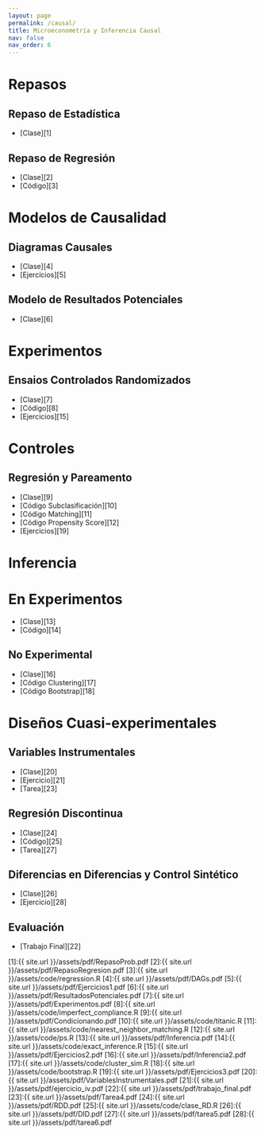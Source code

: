 ```yaml
---
layout: page
permalink: /causal/
title: Microeconometría y Inferencia Causal
nav: false
nav_order: 6
---
```


# Repasos

##  Repaso de Estadística
- [Clase][1]

##  Repaso de Regresión
- [Clase][2]
- [Código][3]


# Modelos de Causalidad
## Diagramas Causales
- [Clase][4]
- [Ejercícios][5]

## Modelo de Resultados Potenciales
- [Clase][6]

# Experimentos
## Ensaios Controlados Randomizados
- [Clase][7]
- [Código][8]
- [Ejercicios][15]

# Controles
## Regresión y Pareamento
- [Clase][9]
- [Código Subclasificación][10]
- [Código Matching][11]
- [Código Propensity Score][12]
- [Ejercicios][19]

# Inferencia
# En Experimentos
- [Clase][13]
- [Código][14]

## No Experimental
- [Clase][16]
- [Código Clustering][17]
- [Código Bootstrap][18]

# Diseños Cuasi-experimentales
## Variables Instrumentales
- [Clase][20]
- [Ejercicio][21]
- [Tarea][23]

## Regresión Discontinua
- [Clase][24]
- [Código][25]
- [Tarea][27]

## Diferencias en Diferencias y Control Sintético
- [Clase][26]
- [Ejercicio][28]

## Evaluación
- [Trabajo Final][22]



[1]:{{ site.url }}/assets/pdf/RepasoProb.pdf
[2]:{{ site.url }}/assets/pdf/RepasoRegresion.pdf
[3]:{{ site.url }}/assets/code/regression.R
[4]:{{ site.url }}/assets/pdf/DAGs.pdf
[5]:{{ site.url }}/assets/pdf/Ejercicios1.pdf
[6]:{{ site.url }}/assets/pdf/ResultadosPotenciales.pdf
[7]:{{ site.url }}/assets/pdf/Experimentos.pdf
[8]:{{ site.url }}/assets/code/imperfect_compliance.R
[9]:{{ site.url }}/assets/pdf/Condicionando.pdf
[10]:{{ site.url }}/assets/code/titanic.R
[11]:{{ site.url }}/assets/code/nearest_neighbor_matching.R
[12]:{{ site.url }}/assets/code/ps.R
[13]:{{ site.url }}/assets/pdf/Inferencia.pdf
[14]:{{ site.url }}/assets/code/exact_inference.R
[15]:{{ site.url }}/assets/pdf/Ejercicios2.pdf
[16]:{{ site.url }}/assets/pdf/Inferencia2.pdf
[17]:{{ site.url }}/assets/code/cluster_sim.R
[18]:{{ site.url }}/assets/code/bootstrap.R
[19]:{{ site.url }}/assets/pdf/Ejercicios3.pdf
[20]:{{ site.url }}/assets/pdf/VariablesInstrumentales.pdf
[21]:{{ site.url }}/assets/pdf/ejercicio_iv.pdf
[22]:{{ site.url }}/assets/pdf/trabajo_final.pdf
[23]:{{ site.url }}/assets/pdf/Tarea4.pdf
[24]:{{ site.url }}/assets/pdf/RDD.pdf
[25]:{{ site.url }}/assets/code/clase_RD.R
[26]:{{ site.url }}/assets/pdf/DID.pdf
[27]:{{ site.url }}/assets/pdf/tarea5.pdf
[28]:{{ site.url }}/assets/pdf/tarea6.pdf

